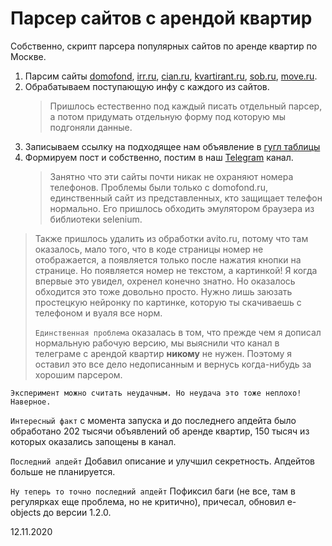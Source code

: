 # Парсер сайтов с арендой квартир
Собственно, скрипт парсера популярных сайтов по аренде квартир по Москве.
1. Парсим сайты [domofond](https://www.domofond.ru), [irr.ru](https://www.irr.ru), 
[cian.ru](https://www.cian.ru), [kvartirant.ru](https://kvartirant.ru), 
[sob.ru](https://sob.ru), [move.ru](https://move.ru).
2. Обрабатываем поступающую инфу с каждого из сайтов.
   > Пришлось естественно под каждый писать отдельный парсер, а потом придумать отдельную форму под которую мы подгоняли данные.
3. Записываем ссылку на подходящее нам объявление в [гугл таблицы](https://docs.google.com/spreadsheets/d/1pGg5n6N8GBXafZ66PdagkgxRtrpjubztAOswMwEClSM/edit?usp=sharing)
4. Формируем пост и собственно, постим в наш [Telegram](https://t.me/RoomyMSK) канал.
   > Занятно что эти сайты почти никак не охраняют номера телефонов.
   > Проблемы были только с domofond.ru, единственный сайт из представленных, кто защищает телефон нормально.
   > Его пришлось обходить эмулятором браузера из библиотеки selenium.

> Также пришлось удалить из обработки avito.ru, потому что там оказалось, мало того, что в коде страницы номер 
> не отображается, а появляется только после нажатия кнопки на странице. Но появляется номер не текстом, а картинкой! 
> Я когда впервые это увидел, охренел конечно знатно. Но оказалось обходится это тоже довольно просто. 
> Нужно лишь заюзать простецкую нейронку по картинке, которую ты скачиваешь с телефоном и вуаля все норм.
>
> `Единственная проблема` оказалась в том, что прежде чем я дописал нормальную рабочую версию, мы выяснили что
> канал в телеграме с арендой квартир __никому__ не нужен. Поэтому я оставил это все дело недописанным и вернусь
> когда-нибудь за хорошим парсером. 

`Эксперимент можно считать неудачным. Но неудача это тоже неплохо! Наверное.`

`Интересный факт` с момента запуска и до последнего апдейта было обработано 202 тысячи объявлений об аренде квартир, 
150 тысяч из которых оказались запощены в канал.

`Последний апдейт` Добавил описание и улучшил секретность. Апдейтов больше не планируется.

`Ну теперь то точно последний апдейт` Пофиксил баги (не все, там в регулярках еще проблема, но не критично),
причесал, обновил e-objects до версии 1.2.0.

12.11.2020

